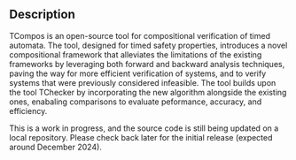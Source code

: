 ## Description
TCompos is an open-source tool for compositional verification of timed automata. The tool, designed for timed safety properties, introduces a novel compositional framework that alleviates the limitations of the existing frameworks by leveraging both forward and backward analysis techniques, paving the way for more efficient verification of systems, and to verify systems that were previously considered infeasible. The tool builds upon the tool TChecker by incorporating the new algorithm alongside the existing ones, enabaling comparisons to evaluate peformance, accuracy, and efficiency.

This is a work in progress, and the source code is still being updated on a local repository. Please check back later for the initial release (expected around December 2024).
